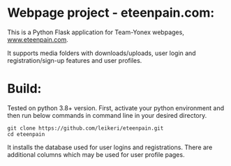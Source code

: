 # Webpage project - eteenpain.com:
This is a Python Flask application for Team-Yonex webpages, www.eteenpain.com.

It supports media folders with downloads/uploads, user login and registration/sign-up features and user profiles.

# Build:
Tested on python 3.8+ version. First, activate your python environment and then run below commands in command line in your desired directory.

```
git clone https://github.com/leikeri/eteenpain.git
cd eteenpain
```

It installs the database used for user logins and registrations. There are additional columns which may be used for user profile pages.

